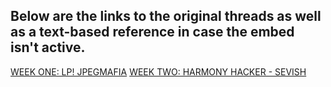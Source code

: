 ## Below are the links to the original threads as well as a text-based reference in case the embed isn't active.

[WEEK ONE: LP! JPEGMAFIA](https://twitter.com/sinistermusicc/status/1500464965332967430)
[WEEK TWO: HARMONY HACKER - SEVISH](https://twitter.com/sinistermusicc/status/1502977473000189953)
